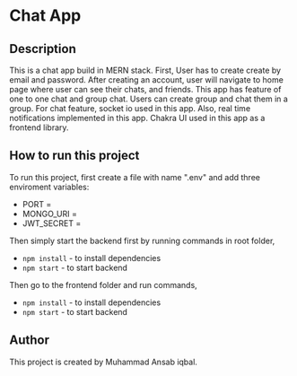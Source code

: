 # Chat App

## Description

This is a chat app build in MERN stack. First, User has to create create by email and password. After creating an account, user will navigate to home page where user can see their chats, and friends.
This app has feature of one to one chat and group chat. Users can create group and chat them in a group.
For chat feature, socket io used in this app.
Also, real time notifications implemented in this app.
Chakra UI used in this app as a frontend library.

## How to run this project

To run this project, first create a file with name ".env" and add three enviroment variables:

- PORT =
- MONGO_URI =
- JWT_SECRET =

Then simply start the backend first by running commands in root folder,

- `npm install` - to install dependencies
- `npm start` - to start backend

Then go to the frontend folder and run commands,

- `npm install` - to install dependencies
- `npm start` - to start backend

## Author

This project is created by Muhammad Ansab iqbal.
